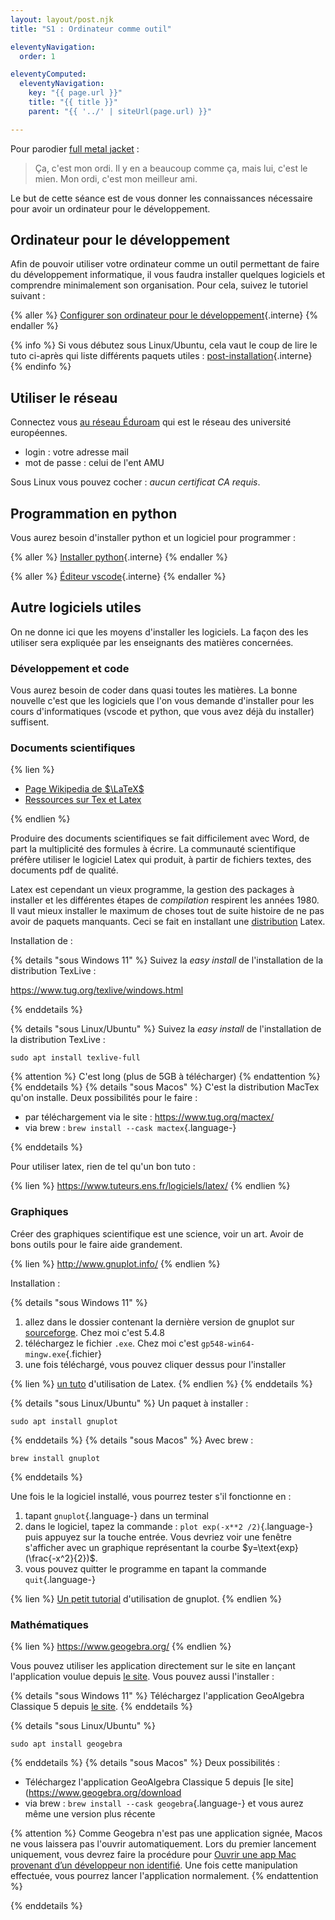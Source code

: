 ```yaml
---
layout: layout/post.njk 
title: "S1 : Ordinateur comme outil"

eleventyNavigation:
  order: 1

eleventyComputed:
  eleventyNavigation:
    key: "{{ page.url }}"
    title: "{{ title }}"
    parent: "{{ '../' | siteUrl(page.url) }}"

---
```


Pour parodier [full metal jacket](https://www.youtube.com/watch?v=fr_hvg7tNbQ) :

> Ça, c'est mon ordi. Il y en a beaucoup comme ça, mais lui, c'est le mien. Mon ordi, c'est mon meilleur ami.

Le but de cette séance est de vous donner les connaissances nécessaire pour avoir un ordinateur pour le développement.

## Ordinateur pour le développement

Afin de pouvoir utiliser votre ordinateur comme un outil permettant de faire du développement informatique, il vous faudra installer quelques logiciels et comprendre minimalement son organisation. Pour cela, suivez le tutoriel suivant :

{% aller %}
[Configurer son ordinateur pour le développement](/cours/coder-et-développer/ordinateur-développement){.interne}
{% endaller %}

{% info %}
Si vous débutez sous Linux/Ubuntu, cela vaut le coup de lire le tuto ci-après qui liste différents paquets utiles : [post-installation](/cours/système/linux/bases-linux/post-installation/){.interne}
{% endinfo %}

## Utiliser le réseau

Connectez vous [au réseau Éduroam](https://www.eduroam.fr/) qui est le réseau des université européennes.

- login : votre adresse mail
- mot de passe : celui de l'ent AMU

Sous Linux vous pouvez cocher : *aucun certificat CA requis*.

## Programmation en python

Vous aurez besoin d'installer python et un logiciel pour programmer :

{% aller %}
[Installer python](/cours/coder-et-développer/installer-python/#installation-développement){.interne}
{% endaller %}

{% aller %}
[Éditeur vscode](/cours/coder-et-développer/éditeur-vscode/){.interne}
{% endaller %}

## Autre logiciels utiles

On ne donne ici que les moyens d'installer les logiciels. La façon des les utiliser sera expliquée par les enseignants des matières concernées.

### Développement et code

Vous aurez besoin de coder dans quasi toutes les matières. La bonne nouvelle c'est que les logiciels que l'on vous demande d'installer pour les cours d'informatiques (vscode et python, que vous avez déjà du installer) suffisent.

### Documents scientifiques

{% lien %}

- [Page Wikipedia de $\LaTeX$](https://fr.wikipedia.org/wiki/LaTeX)
- [Ressources sur Tex et Latex](https://www.tug.org/)

{% endlien %}

Produire des documents scientifiques se fait difficilement avec Word, de part la multiplicité des formules à écrire. La communauté scientifique préfère utiliser le logiciel Latex qui produit, à partir de fichiers textes, des documents pdf de qualité.

Latex est cependant un vieux programme, la gestion des packages à installer et les différentes étapes de *compilation* respirent les années 1980. Il vaut mieux installer le maximum de choses tout de suite histoire de ne pas avoir de paquets manquants. Ceci se fait en installant une [distribution](https://fr.wikipedia.org/wiki/Distribution#Informatique) Latex.

Installation de :

{% details "sous Windows 11" %}
Suivez la *easy install* de l'installation de la distribution TexLive :

<https://www.tug.org/texlive/windows.html>

{% enddetails %}

{% details "sous Linux/Ubuntu" %}
Suivez la *easy install* de l'installation de la distribution TexLive :

```
sudo apt install texlive-full
```

{% attention %}
C'est long (plus de 5GB à télécharger)
{% endattention %}
{% enddetails %}
{% details "sous Macos" %}
C'est la distribution MacTex qu'on installe. Deux possibilités pour le faire :

- par téléchargement via le site : <https://www.tug.org/mactex/>
- via brew : `brew install --cask mactex`{.language-}

{% enddetails %}

Pour utiliser latex, rien de tel qu'un bon tuto :

{% lien %}
<https://www.tuteurs.ens.fr/logiciels/latex/>
{% endlien %}

### Graphiques

Créer des graphiques scientifique est une science, voir un art. Avoir de bons outils pour le faire aide grandement.

{% lien %}
<http://www.gnuplot.info/>
{% endlien %}

Installation :

{% details "sous Windows 11" %}

1. allez dans le dossier contenant la dernière version de gnuplot sur [sourceforge](https://sourceforge.net/projects/gnuplot/files/gnuplot/). Chez moi c'est 5.4.8
2. téléchargez le fichier `.exe`. Chez moi c'est `gp548-win64-mingw.exe`{.fichier}
3. une fois téléchargé, vous pouvez cliquer dessus pour l'installer

{% lien %}
[un tuto](https://www.youtube.com/watch?v=GaXXpQXB4pg) d'utilisation de Latex.
{% endlien %}
{% enddetails %}

{% details "sous Linux/Ubuntu" %}
Un paquet à installer :

```
sudo apt install gnuplot
```

{% enddetails %}
{% details "sous Macos" %}
Avec brew :

```
brew install gnuplot
```

{% enddetails %}

Une fois le la logiciel installé, vous pourrez tester s'il fonctionne en :

1. tapant `gnuplot`{.language-} dans un terminal
2. dans le logiciel, tapez la commande : `plot exp(-x**2 /2)`{.language-} puis appuyez sur la touche entrée. Vous devriez voir une fenêtre s'afficher avec un graphique représentant la courbe $y=\text{exp}(\frac{-x^2}{2})$.
3. vous pouvez quitter le programme en tapant la commande `quit`{.language-}

{% lien %}
[Un petit tutorial](https://www.cs.hmc.edu/~vrable/gnuplot/using-gnuplot.html) d'utilisation de gnuplot.
{% endlien %}

### Mathématiques

{% lien %}
<https://www.geogebra.org/>
{% endlien %}

Vous pouvez utiliser les application directement sur le site en lançant l'application voulue depuis [le site](https://www.geogebra.org/download). Vous pouvez aussi l'installer :

{% details "sous Windows 11" %}
Téléchargez l'application GeoAlgebra Classique 5 depuis [le site](https://www.geogebra.org/download).
{% enddetails %}

{% details "sous Linux/Ubuntu" %}

```
sudo apt install geogebra
```

{% enddetails %}
{% details "sous Macos" %}
Deux possibilités :

- Téléchargez l'application GeoAlgebra Classique 5 depuis [le site](https://www.geogebra.org/download
- via brew : `brew install --cask geogebra`{.language-} et vous aurez même une version plus récente

{% attention %}
Comme Geogebra n'est pas une application signée, Macos ne vous laissera pas l'ouvrir automatiquement. Lors du premier lancement uniquement, vous devrez faire la procédure pour [Ouvrir une app Mac provenant d’un développeur non identifié](https://support.apple.com/fr-fr/guide/mac-help/mh40616/mac). Une fois cette manipulation effectuée, vous pourrez lancer l'application normalement.
{% endattention %}

{% enddetails %}
